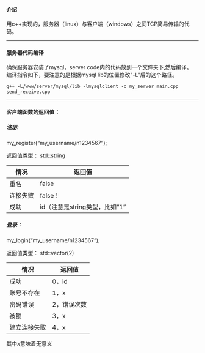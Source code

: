 #### 介绍

用c++实现的，服务器（linux）与客户端（windows）之间TCP简易传输的代码。

* * *
#### 服务器代码编译

确保服务器安装了mysql，server code内的代码放到一个文件夹下,然后编译。
编译指令如下，要注意的是根据mysql lib的位置修改"-L"后的这个路径。

```
g++ -L/www/server/mysql/lib -lmysqlclient -o my_server main.cpp send_receive.cpp
```
-----
#### 客户端函数的返回值：

##### 注册:	

my_register(“my_username/n1234567”);

返回值类型： std::string

| 情况     | 返回值                        |
| -------- | ----------------------------- |
| 重名     | false                         |
| 连接失败 | false！                       |
| 成功     | id（注意是string类型，比如“1” |



##### 登录：

my_login(“my_username/n1234567”);

返回值类型： std::vector<int>(2)

| 情况         | 返回值      |
| ------------ | ----------- |
| 成功         | 0，id       |
| 账号不存在   | 1，x        |
| 密码错误     | 2，错误次数 |
| 被锁         | 3，x        |
| 建立连接失败 | 4，x        |

其中x意味着无意义






